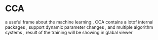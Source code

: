 # CCA
a useful frame about the machine learning , CCA contains a lotof internal packages , support dynamic parameter changes , and multiple algorithm systems , result of the training will be showing in glabal viewer
